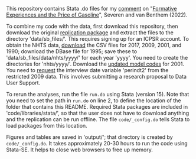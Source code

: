 This repository contains Stata .do files for my [comment](https://michaelwiebe.com/assets/formative_gas/formative_gas.pdf) on "[Formative Experiences and the Price of Gasoline](https://www.aeaweb.org/articles?id=10.1257/app.20200407)", Severen and van Benthem (2022).

To combine my code with the data, first download this repository, then download the original [replication package](https://www.openicpsr.org/openicpsr/project/127261/version/V1/view) and extract the files to the directory 'data/sb_files/'.
This requires signing up for an ICPSR account.
To obtain the NHTS data, [download](https://nhts.ornl.gov/downloads) the CSV files for 2017, 2009, 2001, and 1990; download the DBase file for 1995; save these to 'data/sb_files/data/nhts/yyyy/' for each year 'yyyy'.
You need to create the directories for 'nhts/yyyy/'.
Download the [updated model codes](https://nhts.ornl.gov/assets/2001/download/VEHV4_R2.zip) for 2001.
You need to [request](https://nhts.ornl.gov/contact-us) the interview date variable 'perindt2' from the restricted 2009 data. 
This involves submitting a research proposal to Data User Support.

To rerun the analyses, run the file `run.do` using Stata (version 15). 
Note that you need to set the path in `run.do` on line 2, to define the location of the folder that contains this README.
Required Stata packages are included in 'code/libraries/stata/', so that the user does not have to download anything and the replication can be run offline.
The file `code/_config.do` tells Stata to load packages from this location.

Figures and tables are saved in 'output/'; that directory is created by `code/_config.do`.
It takes approximately 20-30 hours to run the code using Stata-SE. 
It helps to close web browsers to free up memory.